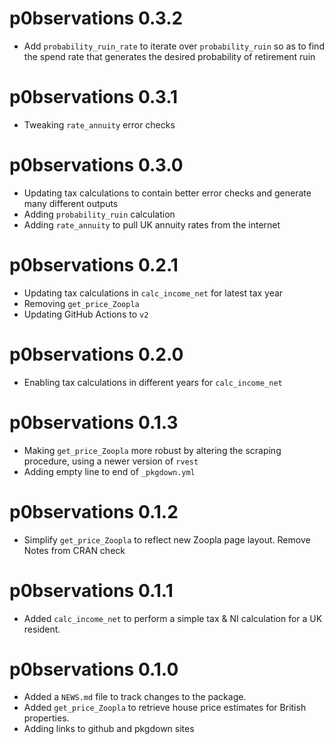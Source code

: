 # p0bservations 0.3.2

-   Add `probability_ruin_rate` to iterate over `probability_ruin` so as to find the spend rate that generates the desired probability of retirement ruin

# p0bservations 0.3.1

-   Tweaking `rate_annuity` error checks

# p0bservations 0.3.0

-   Updating tax calculations to contain better error checks and generate many different outputs
-   Adding `probability_ruin` calculation
-   Adding `rate_annuity` to pull UK annuity rates from the internet

# p0bservations 0.2.1

-   Updating tax calculations in `calc_income_net` for latest tax year
-   Removing `get_price_Zoopla`
-   Updating GitHub Actions to `v2`

# p0bservations 0.2.0

-   Enabling tax calculations in different years for `calc_income_net`

# p0bservations 0.1.3

-   Making `get_price_Zoopla` more robust by altering the scraping procedure, using a newer version of `rvest`
-   Adding empty line to end of `_pkgdown.yml`

# p0bservations 0.1.2

-   Simplify `get_price_Zoopla` to reflect new Zoopla page layout. Remove Notes from CRAN check

# p0bservations 0.1.1

-   Added `calc_income_net` to perform a simple tax & NI calculation for a UK resident.

# p0bservations 0.1.0

-   Added a `NEWS.md` file to track changes to the package.
-   Added `get_price_Zoopla` to retrieve house price estimates for British properties.
-   Adding links to github and pkgdown sites
